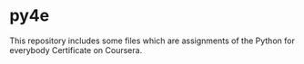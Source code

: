 # py4e
This repository includes some files which are assignments of the Python for everybody Certificate on Coursera.
